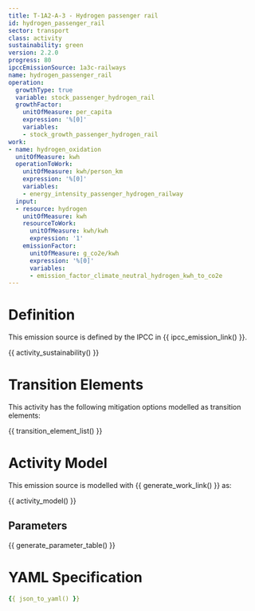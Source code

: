 ```yaml
---
title: T-1A2-A-3 - Hydrogen passenger rail
id: hydrogen_passenger_rail
sector: transport
class: activity
sustainability: green
version: 2.2.0
progress: 80
ipccEmissionSource: 1a3c-railways
name: hydrogen_passenger_rail
operation:
  growthType: true
  variable: stock_passenger_hydrogen_rail
  growthFactor:
    unitOfMeasure: per_capita
    expression: '%[0]'
    variables:
    - stock_growth_passenger_hydrogen_rail
work:
- name: hydrogen_oxidation
  unitOfMeasure: kwh
  operationToWork:
    unitOfMeasure: kwh/person_km
    expression: '%[0]'
    variables:
    - energy_intensity_passenger_hydrogen_railway
  input:
  - resource: hydrogen
    unitOfMeasure: kwh
    resourceToWork:
      unitOfMeasure: kwh/kwh
      expression: '1'
    emissionFactor:
      unitOfMeasure: g_co2e/kwh
      expression: '%[0]'
      variables:
      - emission_factor_climate_neutral_hydrogen_kwh_to_co2e
---
```

# Definition
This emission source is defined by the IPCC in {{ ipcc_emission_link() }}.

{{ activity_sustainability() }}

# Transition Elements

This activity has the following mitigation options modelled as transition elements:

{{ transition_element_list() }}

# Activity Model
This emission source is modelled with {{ generate_work_link() }} as:

{{ activity_model() }}

## Parameters

{{ generate_parameter_table() }}

# YAML Specification

```yaml
{{ json_to_yaml() }}
```